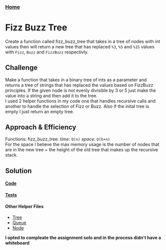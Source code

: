### [Home](../../README.md)

# Fizz Buzz Tree
Create a function called fizz_buzz_tree that takes in a tree of nodes with int values then will return a new tree that has replaced `%3`, `%5` and `%15` values with `Fizz`, `Buzz` and `FizzBuzz` respectivly.

## Challenge
Make a function that takes in a binary tree of ints as a parameter and returns a tree of strings that has replaced the values based on FizzBuzz principles. If the given node is not evenly divisible by 3 or 5 just make the value into a string and then add it to the tree. <br>
I used 2 helper functions in my code one that handles recursive calls and another to handle the selection of Fizz or Buzz. Also if the inital tree is empty I just return an empty tree.

## Approach & Efficiency
Functions:
fizz_buzz_tree: _time:_ `O(n)` _space:_ `O(h+n)`<br>
For the space I believe the max memory usage is the number of nodes that are in the new tree + the height of the old tree that makes up the recursive stack.

## Solution
#### [Code](./fizz_buzz_tree.py)<br>
#### [Tests](./test_fizz_buzz_tree.py)<br>
#### Other Helper Files
* [Tree](./tree.py)
* [Queue](./queue.py)
* [Node](./node.py)

__I opted to compleate the assignment solo and in the process didn't have a whiteboard__
